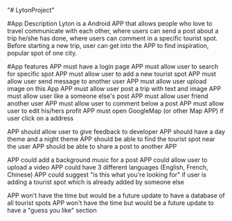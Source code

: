 "# LytonProject" 

#App Description
Lyton is a Android APP that allows people who love to travel communicate with each other, where
users can send a post about a trip he/she has done, where users can comment in a specific tourist
spot. Before starting a new trip, user can get into the APP to find inspiration, popular spot of one
city.


#App features
APP must have a login page
APP must allow user to search for specific spot 
APP must allow user to add a new tourist spot
APP must allow user send message to another user
APP must allow user upload image on this App
APP must allow user post a trip with text and image
APP must allow user like a someone else's post
APP must allow user friend another user
APP must allow user to comment below a post
APP must allow user to  edit his/hers profit
APP must open GoogleMap (or other Map APP) if user click on a address

APP should allow user to give feedback to developer
APP should have a day theme and a night theme
APP should be able to find the tourist spot near the user
APP should be able to share a post to another APP

APP could add a background music for a post
APP could allow user to upload a video
APP could have 3 different languages (English, French, Chinese)
APP could suggest "is this what you're looking for" if user is adding a tourist spot which is already added by someone else

APP won't have the time but would be a future update to have a database of all tourist spots
APP won't have the time but would be a future update to have a "guess you like" section 

